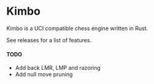 # Kimbo

Kimbo is a UCI compatible chess engine written in Rust. 


See releases for a list of features.

#### TODO
- Add back LMR, LMP and razoring
- Add null move pruning
